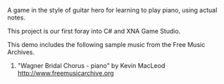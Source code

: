 A game in the style of guitar hero for learning to play piano, using actual notes.

This project is our first foray into C# and XNA Game Studio.

This demo includes the following sample music from the Free Music Archives.
1. "Wagner Bridal Chorus - piano" by Kevin MacLeod
http://www.freemusicarchive.org
